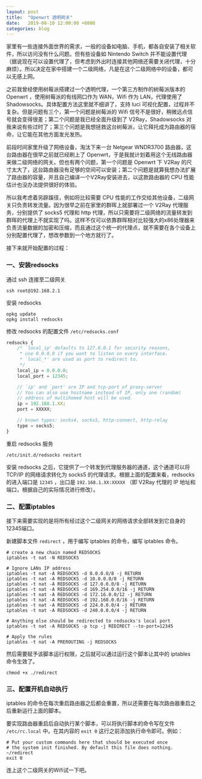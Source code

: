 ```yaml
---
layout: post
title:  "Openwrt 透明网关"
date:   2019-08-10 12:00:00 +0800
categories: blog
---
```


家里有一些连接外面世界的需求，一般的设备如电脑、手机，都各自安装了相关软件，所以访问没有什么问题。但有些设备如 Nintendo Switch 并不能设置代理（据说现在可以设置代理了，但考虑到外出时连接其他网络还需要关闭代理，十分麻烦）。所以决定在家中搭建一个二级网络，凡是在这个二级网络中的设备，都可以无感上网。

之前我曾经使用树莓派搭建过一个透明代理，一个第三方制作的树莓派版本的 Openwrt ，使用树莓派的有线网口作为 WAN，Wifi 作为 LAN，代理使用了 Shadowsocks。具体配置方法这里就不细讲了，支持 luci 可视化配置，过程并不复杂。但是问题有三个，第一个问题是树莓派的 Wifi 信号不是很好，稍微远点信号就会变得很差；第二个问题是我已经全面升级到了 V2Ray，Shadowsocks 对我来说有些过时了；第三个问题是我想拯救这台树莓派，让它拜托成为路由器的宿命，让它能在其他方面发光发热。

前段时间家里升级了网络设备，淘汰下来一台 Netgear WNDR3700 路由器，这台路由器在很早之前就已经刷上了 Openwrt，于是我就计划着用这个无线路由器来做二级网络的网关。但也有两个问题，第一个问题是 Openwrt 下 V2Ray 的尺寸太大了，这台路由器没有足够的空间可以安装；第二个问题是就算我想办法扩展了路由器的容量，并且自己编译一个V2Ray安装进去，以这款路由器的 CPU 性能估计也没办法提供很好的体验。

所以我考虑着另辟蹊径，例如将比较需要 CPU 性能的工作交给其他设备，二级网关只负责转发流量。因为很早之前在家里的群晖上就部署过一个 V2Ray 代理服务，分别提供了 socks5 代理和 http 代理，所以只需要将二级网络的流量转发到群晖的代理上不就实现了吗。这样不仅可以依靠群晖相对比较强大的x86处理器来负责流量数据的加密和压缩，而且通过这个统一的代理点，就不需要在各个设备上分别配置代理了，想改参数到一个地方就行了。

接下来就开始配置的过程：

### 一、安装redsocks

通过 ssh 连接至二级网关

``` shell
ssh root@192.168.2.1
```

安装 redsocks

``` shell
opkg update
opkg install redsocks
```

修改 redsocks 的配置文件 `/etc/redsocks.conf`

``` js
redsocks {
    /* `local_ip' defaults to 127.0.0.1 for security reasons,
     * use 0.0.0.0 if you want to listen on every interface.
     * `local_*' are used as port to redirect to.
     */
    local_ip = 0.0.0.0;
    local_port = 12345;

    // `ip' and `port' are IP and tcp-port of proxy-server
    // You can also use hostname instead of IP, only one (random)
    // address of multihomed host will be used.
    ip = 192.168.1.XX;
    port = XXXXX;

    // known types: socks4, socks5, http-connect, http-relay  
    type = socks5;
}
```

重启 redsocks 服务

``` shell
/etc/init.d/redsocks restart
```

安装 redsocks 之后，它提供了一个转发到代理服务器的通道，这个通道可以将 TCP/IP 的网络请求转化为 socks5 的代理请求。根据上面的配置来看，redsocks 的进入端口是 `12345` ，出口是 `192.168.1.XX:XXXXX` （即 V2Ray 代理的 IP 地址和端口，根据自己的实际情况进行修改）。

### 二、配置iptables

接下来需要实现的是将所有经过这个二级网关的网络请求全部转发到它自身的12345端口。

新建脚本文件 `redirect` ，用于编写 iptables 的命令，编写 iptables 命令。

``` shell
# create a new chain named REDSOCKS
iptables -t nat -N REDSOCKS

# Ignore LANs IP address
iptables -t nat -A REDSOCKS -d 0.0.0.0/8 -j RETURN
iptables -t nat -A REDSOCKS -d 10.0.0.0/8 -j RETURN
iptables -t nat -A REDSOCKS -d 127.0.0.0/8 -j RETURN
iptables -t nat -A REDSOCKS -d 169.254.0.0/16 -j RETURN
iptables -t nat -A REDSOCKS -d 172.16.0.0/12 -j RETURN
iptables -t nat -A REDSOCKS -d 192.168.0.0/16 -j RETURN
iptables -t nat -A REDSOCKS -d 224.0.0.0/4 -j RETURN
iptables -t nat -A REDSOCKS -d 240.0.0.0/4 -j RETURN

# Anything else should be redirected to redsocks's local port
iptables -t nat -A REDSOCKS -p tcp -j REDIRECT --to-port=12345

# Apply the rules
iptables -t nat -A PREROUTING -j REDSOCKS
```

然后需要赋予该脚本运行权限，之后就可以通过运行这个脚本让其中的 iptables 命令生效了。

``` shell
chmod +x ./redirect
```

### 三、配置开机自动执行

iptables 的命令在每次重启路由器之后都会重置，所以还需要在每次路由器重启之后重新运行上面的脚本。

要实现路由器重启后自动执行某个脚本，可以将执行脚本的命令写在文件 `/etc/rc.local` 中。在其内容的 `exit 0` 这行之前添加执行命令即可。例如：

``` shell
# Put your custom commands here that should be executed once
# the system init finished. By default this file does nothing.
~/redirect
exit 0
```

连上这个二级网关的Wifi试一下吧。
